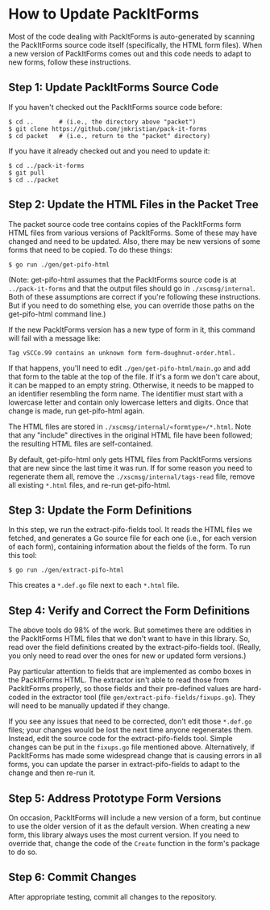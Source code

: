 # How to Update PackItForms

Most of the code dealing with PackItForms is auto-generated by scanning the
PackItForms source code itself (specifically, the HTML form files).  When a new
version of PackItForms comes out and this code needs to adapt to new forms,
follow these instructions.

## Step 1:  Update PackItForms Source Code

If you haven't checked out the PackItForms source code before:

    $ cd ..       # (i.e., the directory above "packet")
    $ git clone https://github.com/jmkristian/pack-it-forms
    $ cd packet   # (i.e., return to the "packet" directory)

If you have it already checked out and you need to update it:

    $ cd ../pack-it-forms
    $ git pull
    $ cd ../packet

## Step 2:  Update the HTML Files in the Packet Tree

The packet source code tree contains copies of the PackItForms form HTML files
from various versions of PackItForms.  Some of these may have changed and need
to be updated.  Also, there may be new versions of some forms that need to be
copied.  To do these things:

    $ go run ./gen/get-pifo-html

(Note:  get-pifo-html assumes that the PackItForms source code is at
`../pack-it-forms` and that the output files should go in `./xscmsg/internal`.
Both of these assumptions are correct if you're following these instructions.
But if you need to do something else, you can override those paths on the
get-pifo-html command line.)

If the new PackItForms version has a new type of form in it, this command will
fail with a message like:

    Tag vSCCo.99 contains an unknown form form-doughnut-order.html.

If that happens, you'll need to edit `./gen/get-pifo-html/main.go` and add that
form to the table at the top of the file.  If it's a form we don't care about,
it can be mapped to an empty string.  Otherwise, it needs to be mapped to an
identifier resembling the form name.  The identifier must start with a lowercase
letter and contain only lowercase letters and digits.  Once that change is made,
run get-pifo-html again.

The HTML files are stored in `./xscmsg/internal/«formtype»/*.html`.  Note that
any "include" directives in the original HTML file have been followed; the
resulting HTML files are self-contained.

By default, get-pifo-html only gets HTML files from PackItForms versions that
are new since the last time it was run.  If for some reason you need to
regenerate them all, remove the `./xscmsg/internal/tags-read` file, remove all
existing `*.html` files, and re-run get-pifo-html.

## Step 3:  Update the Form Definitions

In this step, we run the extract-pifo-fields tool.  It reads the HTML files we
fetched, and generates a Go source file for each one (i.e., for each version of
each form), containing information about the fields of the form.  To run this
tool:

    $ go run ./gen/extract-pifo-html

This creates a `*.def.go` file next to each `*.html` file.

## Step 4:  Verify and Correct the Form Definitions

The above tools do 98% of the work.  But sometimes there are oddities in the
PackItForms HTML files that we don't want to have in this library.  So, read
over the field definitions created by the extract-pifo-fields tool.  (Really,
you only need to read over the ones for new or updated form versions.)

Pay particular attention to fields that are implemented as combo boxes in the
PackItForms HTML.  The extractor isn't able to read those from PackItForms
properly, so those fields and their pre-defined values are hard-coded in the
extractor tool (file `gen/extract-pifo-fields/fixups.go`).  They will need to be
manually updated if they change.

If you see any issues that need to be corrected, don't edit those `*.def.go`
files; your changes would be lost the next time anyone regenerates them.
Instead, edit the source code for the extract-pifo-fields tool.  Simple changes
can be put in the `fixups.go` file mentioned above.  Alternatively, if
PackItForms has made some widespread change that is causing errors in all forms,
you can update the parser in extract-pifo-fields to adapt to the change and then
re-run it.

## Step 5:  Address Prototype Form Versions

On occasion, PackItForms will include a new version of a form, but continue to
use the older version of it as the default version.  When creating a new form,
this library always uses the most current version.  If you need to override
that, change the code of the `Create` function in the form's package to do so.

## Step 6:  Commit Changes

After appropriate testing, commit all changes to the repository.
